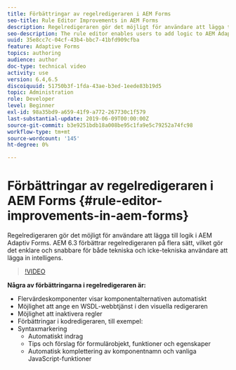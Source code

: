 ```yaml
---
title: Förbättringar av regelredigeraren i AEM Forms
seo-title: Rule Editor Improvements in AEM Forms
description: Regelredigeraren gör det möjligt för användare att lägga till logik i AEM Adaptiv Forms. AEM 6.3 förbättrar regelredigeraren på flera sätt, vilket gör det enklare och snabbare för både tekniska och icke-tekniska användare att lägga in intelligens.
seo-description: The rule editor enables users to add logic to AEM Adaptive Forms. AEM 6.3 improves the rule editor in several ways making it easier and faster for both technical and non-technical users alike to add intelligence.
uuid: 35e8cc7c-04cf-43b4-bbc7-41bfd909cfba
feature: Adaptive Forms
topics: authoring
audience: author
doc-type: technical video
activity: use
version: 6.4,6.5
discoiquuid: 51750b3f-1fda-43ae-b3ed-1eede83b19d5
topic: Administration
role: Developer
level: Beginner
exl-id: 98a35bd9-a659-41f9-a772-267730c1f579
last-substantial-update: 2019-06-09T00:00:00Z
source-git-commit: b3e9251bdb18a008be95c1fa9e5c79252a74fc98
workflow-type: tm+mt
source-wordcount: '145'
ht-degree: 0%

---
```


# Förbättringar av regelredigeraren i AEM Forms {#rule-editor-improvements-in-aem-forms}

Regelredigeraren gör det möjligt för användare att lägga till logik i AEM Adaptiv Forms. AEM 6.3 förbättrar regelredigeraren på flera sätt, vilket gör det enklare och snabbare för både tekniska och icke-tekniska användare att lägga in intelligens.

>[!VIDEO](https://video.tv.adobe.com/v/19653?quality=12&learn=on)

**Några av förbättringarna i regelredigeraren är:**

* Flervärdeskomponenter visar komponentalternativen automatiskt
* Möjlighet att ange en WSDL-webbtjänst i den visuella redigeraren
* Möjlighet att inaktivera regler
* Förbättringar i kodredigeraren, till exempel:
* Syntaxmarkering
   * Automatiskt indrag
   * Tips och förslag för formulärobjekt, funktioner och egenskaper
   * Automatisk komplettering av komponentnamn och vanliga JavaScript-funktioner
